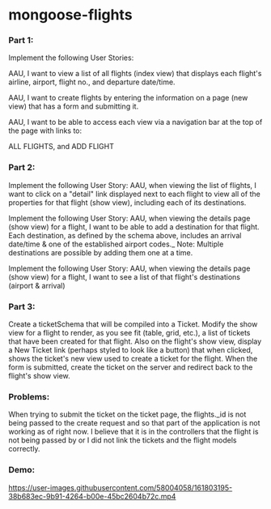 # mongoose-flights

### Part 1:
Implement the following User Stories:

AAU, I want to view a list of all flights (index view) that displays each flight's airline, airport, flight no., and departure date/time.

AAU, I want to create flights by entering the information on a page (new view) that has a form and submitting it.

AAU, I want to be able to access each view via a navigation bar at the top of the page with links to:

ALL FLIGHTS, and
ADD FLIGHT

### Part 2:
Implement the following User Story:
AAU, when viewing the list of flights, I want to click on a "detail" link displayed next to each flight to view all of the properties for that flight (show view), including each of its destinations.

Implement the following User Story:
AAU, when viewing the details page (show view) for a flight, I want to be able to add a destination for that flight. Each destination, as defined by the schema above, includes an arrival date/time & one of the established airport codes._
Note: Multiple destinations are possible by adding them one at a time.

Implement the following User Story:
AAU, when viewing the details page (show view) for a flight, I want to see a list of that flight's destinations (airport & arrival)

### Part 3:
Create a ticketSchema that will be compiled into a Ticket.
Modify the show view for a flight to render, as you see fit (table, grid, etc.), a list of tickets that have been created for that flight.
Also on the flight's show view, display a New Ticket link (perhaps styled to look like a button) that when clicked, shows the ticket's new view used to create a ticket for the flight. When the form is submitted, create the ticket on the server and redirect back to the flight's show view.

### Problems:
When trying to submit the ticket on the ticket page, the flights._id is not being passed to the create request and so that part of the application is not working as of right now.
I believe that it is in the controllers that the flight is not being passed by or I did not link the tickets and the flight models correctly.

### Demo:
https://user-images.githubusercontent.com/58004058/161803195-38b683ec-9b91-4264-b00e-45bc2604b72c.mp4

